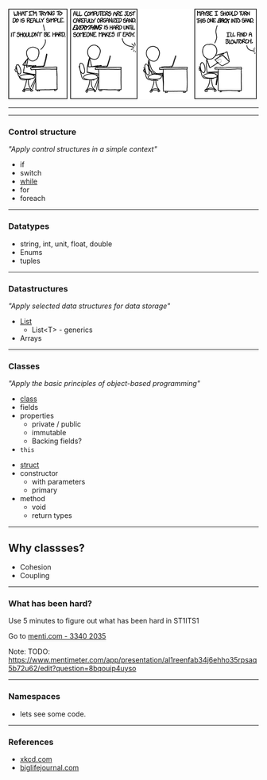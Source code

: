 
![xkcd.com](./img/software_development.webp "") <!-- .element: style="height: 250px" -->

----

<!-- .slide: data-visibility="hidden" -->

<!-- .slide: data-background-image="./img/learning_pit.jpg" data-background-size="contain" -->

---

### Control structure

*"Apply control structures in a simple context"*

* if
* switch
* [while](https://learn.microsoft.com/en-us/dotnet/csharp/language-reference/statements/iteration-statements)
* for
* foreach

----

### Datatypes

* string, int, unit, float, double
* Enums
* tuples


----

### Datastructures

*"Apply selected data structures for data storage"*

* [List](https://learn.microsoft.com/en-us/dotnet/api/system.collections.generic.list-1?view=net-7.0)
    * List\<T\> - generics
* Arrays

----

### Classes

*"Apply the basic principles of object-based programming"*

<div id="left">

* [class](https://learn.microsoft.com/en-us/dotnet/csharp/fundamentals/tutorials/classes)
* fields
* properties
    * private / public
    * immutable
    * Backing fields?
* `this`

</div>
<div id="right">

* [struct](https://learn.microsoft.com/en-us/dotnet/csharp/language-reference/builtin-types/struct)
* constructor
    * with parameters
    * primary
* method
    * void
    * return types

</div>

----

## Why classses?

* Cohesion
* Coupling

----

### What has been hard? 

Use 5 minutes to figure out what has been hard in ST1ITS1

Go to [menti.com - 3340 2035](https://www.menti.com/al3of75qwx4f)

Note:
TODO: https://www.mentimeter.com/app/presentation/al1reenfab34j6ehho35rpsaq5b72u62/edit?question=8bqouip4uyso


---

### Namespaces

- lets see some code.

---

### References

* [xkcd.com](https://xkcd.com/)
* [biglifejournal.com](https://biglifejournal.com/)
